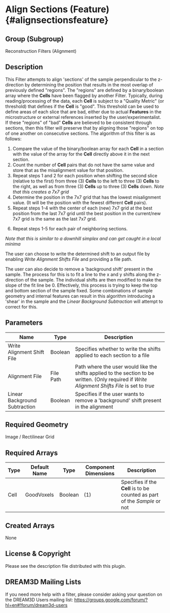 Align Sections (Feature) {#alignsectionsfeature}
======

## Group (Subgroup) ##
Reconstruction Filters (Alignment)

## Description ##
This Filter attempts to align 'sections' of the sample perpendicular to the z-direction by determining the position that results in the most overlap of previously defined "regions".  The "regions" are defined by a binary/boolean array where the **Cells** have been flagged by another Filter.  Typically, during reading/processing of the data, each **Cell** is subject to a "Quality Metric" (or threshold) that defines if the **Cell** is "good".  This threshold can be used to define areas of each slice that are bad, either due to actual **Features** in the microstructure or external references inserted by the user/experimentalist.  If these "regions" of "bad" **Cells** are believed to be consistent through sections, then this filter will preserve that by aligning those "regions" on top of one another on consecutive sections. The algorithm of this filter is as follows:

1. Compare the value of the binary/boolean array for each **Cell** in a section with the value of the array for the **Cell**  directly above it in the next section.  
2. Count the number of **Cell** pairs that do not have the same value and store that as the misalignment value for that position.
3. Repeat steps 1 and 2 for each position when shifting the second slice (relative to the first) from three (3) **Cells** to the left to three (3) **Cells** to the right, as well as from three (3) **Cells** up to three (3) **Cells** down. *Note that this creates a 7x7 grid*
4. Determine the position in the 7x7 grid that has the lowest misalignment value. (It will be the position with the fewest different **Cell** pairs).
5. Repeat steps 1-4 with the center of each (new) 7x7 grid at the best position from the last 7x7 grid until the best position in the current/new 7x7 grid is the same as the last 7x7 grid. 
6) Repeat steps 1-5 for each pair of neighboring sections. 

*Note that this is similar to a downhill simplex and can get caught in a local minima*
 
The user can choose to write the determined shift to an output file by enabling *Write Alignment Shifts File* and providing a file path.  

The user can also decide to remove a 'background shift' present in the sample. The process for this is to fit a line to the x and y shifts along the z-direction of the sample.  The individual shifts are then modified to make the slope of the fit line be 0.  Effectively, this process is trying to keep the top and bottom section of the sample fixed.  Some combinations of sample geometry and internal features can result in this algorithm introducing a 'shear' in the sample and the *Linear Background Subtraction* will attempt to correct for this.

## Parameters ##
| Name | Type | Description |
|------|------| ----------- |
| Write Alignment Shift File | Boolean | Specifies whether to write the shifts applied to each section to a file |
| Alignment File | File Path | Path where the user would like the shifts applied to the section to be written. (Only required if *Write Alignment Shifts File* is set to *true* |
| Linear Background Subtraction | Boolean | Specifies if the user wants to remove a 'background' shift present in the alignment |

## Required Geometry ##
Image / Rectilinear Grid

## Required Arrays ##
| Type | Default Name | Type | Component Dimensions | Description |
|------|--------------|-------------|---------|-----|
| Cell | GoodVoxels | Boolean | (1) | Specifies if the **Cell** is to be counted as part of the *Sample* or not |

## Created Arrays ##
None

## License & Copyright ##

Please see the description file distributed with this plugin.

## DREAM3D Mailing Lists ##

If you need more help with a filter, please consider asking your question on the DREAM3D Users mailing list:
https://groups.google.com/forum/?hl=en#!forum/dream3d-users


